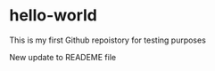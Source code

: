 hello-world
===========
This is my first Github repoistory for testing purposes

New update to READEME file

